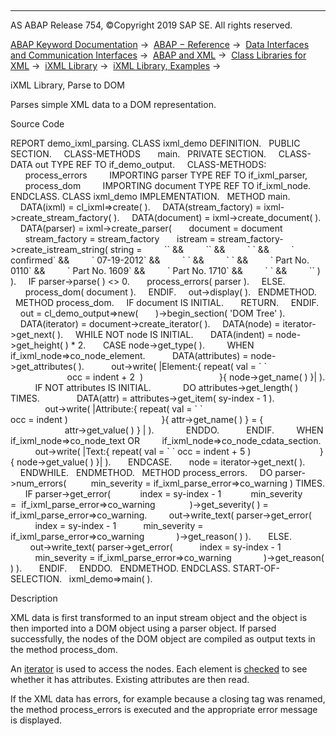   

* * *

AS ABAP Release 754, ©Copyright 2019 SAP SE. All rights reserved.

[ABAP Keyword Documentation](javascript:call_link\('abenabap.htm'\)) →  [ABAP − Reference](javascript:call_link\('abenabap_reference.htm'\)) →  [Data Interfaces and Communication Interfaces](javascript:call_link\('abenabap_data_communication.htm'\)) →  [ABAP and XML](javascript:call_link\('abenabap_xml.htm'\)) →  [Class Libraries for XML](javascript:call_link\('abenabap_xml_libs.htm'\)) →  [iXML Library](javascript:call_link\('abenabap_ixml_lib.htm'\)) →  [iXML Library, Examples](javascript:call_link\('abenabap_ixml_lib_abexas.htm'\)) → 

iXML Library, Parse to DOM

Parses simple XML data to a DOM representation.

Source Code

REPORT demo\_ixml\_parsing.
CLASS ixml\_demo DEFINITION.
  PUBLIC SECTION.
    CLASS-METHODS
      main.
  PRIVATE SECTION.
    CLASS-DATA out TYPE REF TO if\_demo\_output.
    CLASS-METHODS:
      process\_errors
        IMPORTING parser TYPE REF TO if\_ixml\_parser,
      process\_dom
        IMPORTING document TYPE REF TO if\_ixml\_node.
ENDCLASS.
CLASS ixml\_demo IMPLEMENTATION.
  METHOD main.
    DATA(ixml) = cl\_ixml=>create( ).
    DATA(stream\_factory) = ixml->create\_stream\_factory( ).
    DATA(document) = ixml->create\_document( ).
    DATA(parser) = ixml->create\_parser(
      document = document
      stream\_factory = stream\_factory
      istream = stream\_factory->create\_istream\_string( string =
        \`<?xml version="1.0"?>\` &&
        \`<order number="4711">\` &&
        \` <head>\` &&
        \` <status>confirmed</status>\` &&
        \` <date format="mm-dd-yyyy">07-19-2012</date>\` &&
        \` </head>\` &&
        \` <body>\` &&
        \` <item units="2" price="17.00">Part No. 0110</item>\` &&
        \` <item units="1" price="10.50">Part No. 1609</item>\` &&
        \` <item units="5" price="12.30">Part No. 1710</item>\` &&
        \` </body>\` &&
        \`</order>\` ) ).
    IF parser->parse( ) <> 0.
      process\_errors( parser ).
    ELSE.
      process\_dom( document ).
    ENDIF.
    out->display( ).
  ENDMETHOD.
  METHOD process\_dom.
    IF document IS INITIAL.
      RETURN.
    ENDIF.
    out = cl\_demo\_output=>new(
      )->begin\_section( 'DOM Tree' ).
    DATA(iterator) = document->create\_iterator( ).
    DATA(node) = iterator->get\_next( ).
    WHILE NOT node IS INITIAL.
      DATA(indent) = node->get\_height( ) \* 2.
      CASE node->get\_type( ).
        WHEN if\_ixml\_node=>co\_node\_element.
          DATA(attributes) = node->get\_attributes( ).
          out->write( |Element:{ repeat( val = \` \`
                                         occ = indent + 2  )
                              }{ node->get\_name( ) }| ).
          IF NOT attributes IS INITIAL.
            DO attributes->get\_length( ) TIMES.
              DATA(attr) = attributes->get\_item( sy-index - 1 ).
              out->write( |Attribute:{ repeat( val = \` \`
                                               occ = indent )
                                     }{ attr->get\_name( ) } = {
                                        attr->get\_value( ) } | ).
            ENDDO.
          ENDIF.
        WHEN if\_ixml\_node=>co\_node\_text OR
        if\_ixml\_node=>co\_node\_cdata\_section.
          out->write( |Text:{ repeat( val = \` \` occ = indent + 5 )
                           }{ node->get\_value( ) }| ).
      ENDCASE.
      node = iterator->get\_next( ).
    ENDWHILE.
  ENDMETHOD.
  METHOD process\_errors.
    DO parser->num\_errors(
         min\_severity = if\_ixml\_parse\_error=>co\_warning ) TIMES.
      IF parser->get\_error(
           index = sy-index - 1
           min\_severity =  if\_ixml\_parse\_error=>co\_warning
             )->get\_severity( ) = if\_ixml\_parse\_error=>co\_warning.
        out->write\_text( parser->get\_error(
          index = sy-index - 1
          min\_severity = if\_ixml\_parse\_error=>co\_warning
            )->get\_reason( ) ).
      ELSE.
        out->write\_text( parser->get\_error(
          index = sy-index - 1
          min\_severity = if\_ixml\_parse\_error=>co\_warning
            )->get\_reason( ) ).
      ENDIF.
    ENDDO.
  ENDMETHOD.
ENDCLASS.
START-OF-SELECTION.
  ixml\_demo=>main( ).

Description

XML data is first transformed to an input stream object and the object is then imported into a DOM object using a parser object. If parsed successfully, the nodes of the DOM object are compiled as output texts in the method process\_dom.

An [iterator](javascript:call_link\('abenabap_ixml_lib_dom_iterat_read.htm'\)) is used to access the nodes. Each element is [checked](javascript:call_link\('abenabap_ixml_lib_dom_direct_read.htm'\)) to see whether it has attributes. Existing attributes are then read.

If the XML data has errors, for example because a closing tag was renamed, the method process\_errors is executed and the appropriate error message is displayed.